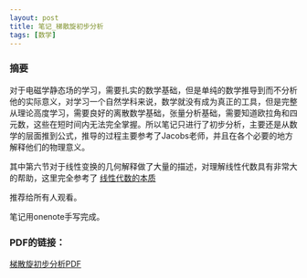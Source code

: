 ```yaml
---
layout: post
title: 笔记_梯散旋初步分析
tags: [数学]
---
```


### 摘要
对于电磁学静态场的学习，需要扎实的数学基础，但是单纯的数学推导到而不分析他的实际意义，对学习一个自然学科来说，数学就没有成为真正的工具，但是完整从理论高度学习，需要良好的离散数学基础，张量分析基础，需要知道欧拉角和四元数，这些在短时间内无法完全掌握。所以笔记只进行了初步分析，主要还是从数学的层面推到公式，推导的过程主要参考了Jacobs老师，并且在各个必要的地方解释他们的物理意义。

其中第六节对于线性变换的几何解释做了大量的描述，对理解线性代数具有非常大的帮助，这里完全参考了
[线性代数的本质](https://www.bilibili.com/video/av6731067)

推荐给所有人观看。

笔记用onenote手写完成。


### PDF的链接：

[梯散旋初步分析PDF](https://naibaowjk.github.io/documents/笔记_梯散旋初步分析.pdf)